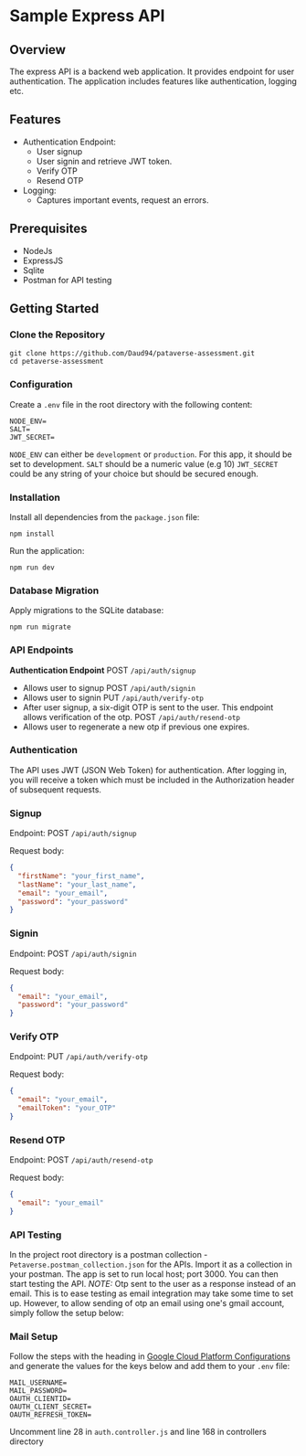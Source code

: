# Sample Express API
## Overview
The express API is a backend web application. It provides endpoint for user authentication. The application includes
features like authentication, logging etc.
## Features
- Authentication Endpoint:
    - User signup
    - User signin and retrieve JWT token.
    - Verify OTP
    - Resend OTP
- Logging:
    - Captures important events, request an errors.
## Prerequisites
- NodeJs
- ExpressJS
- Sqlite
- Postman for API testing
## Getting Started
### Clone the Repository
```angular2html
git clone https://github.com/Daud94/pataverse-assessment.git
cd petaverse-assessment
```
### Configuration
Create a `.env` file in the root directory with the following content:
```angular2html
NODE_ENV=
SALT=
JWT_SECRET=
```
`NODE_ENV` can either be `development` or `production`. For this app, it should be set to development.
`SALT` should be a numeric value (e.g 10)
`JWT_SECRET` could be any string of your choice but should be secured enough.

### Installation
Install all dependencies from the `package.json` file:
```angular2html
npm install
```
Run the application:
```angular2html
npm run dev
```
### Database Migration
Apply migrations to the SQLite database:
```angular2html
npm run migrate
```

### API Endpoints
**Authentication Endpoint**
POST `/api/auth/signup`
  - Allows user to signup
POST `/api/auth/signin`
  - Allows user to signin
PUT `/api/auth/verify-otp`
  - After user signup, a six-digit OTP is sent to the user. This endpoint allows verification of the otp.
POST `/api/auth/resend-otp`
- Allows user to regenerate a new otp if previous one expires.

### Authentication
The API uses JWT (JSON Web Token) for authentication. After logging in, you will receive a token which must be included in the Authorization header of subsequent requests.

### Signup
Endpoint: POST `/api/auth/signup`

Request body:
```json
{
  "firstName": "your_first_name",
  "lastName": "your_last_name",
  "email": "your_email",
  "password": "your_password"
}
```
### Signin
Endpoint: POST `/api/auth/signin`

Request body:
```json
{
  "email": "your_email",
  "password": "your_password"
}
```
### Verify OTP
Endpoint: PUT `/api/auth/verify-otp`

Request body:
```json
{
  "email": "your_email",
  "emailToken": "your_OTP"
}
```
### Resend OTP
Endpoint: POST `/api/auth/resend-otp`

Request body:
```json
{
  "email": "your_email"
}
```
### API Testing
In the project root directory is a postman collection - `Petaverse.postman_collection.json` for the APIs. Import it as
a collection in your postman. The app is set to run local host; port 3000. You can then start testing the API.
_NOTE:_ Otp sent to the user as a response instead of an email. This is to ease testing as email integration may
take some time to set up. However, to allow sending of otp an email using one's gmail account, simply follow the setup 
below:

### Mail Setup
Follow the steps with the heading in [Google Cloud Platform Configurations](https://www.freecodecamp.org/news/use-nodemailer-to-send-emails-from-your-node-js-server/) 
and generate the values for the keys below and add them to your  `.env` file:
```angular2html
MAIL_USERNAME=
MAIL_PASSWORD=
OAUTH_CLIENTID=
OAUTH_CLIENT_SECRET=
OAUTH_REFRESH_TOKEN=
```
Uncomment line 28 in `auth.controller.js` and line 168 in controllers directory
